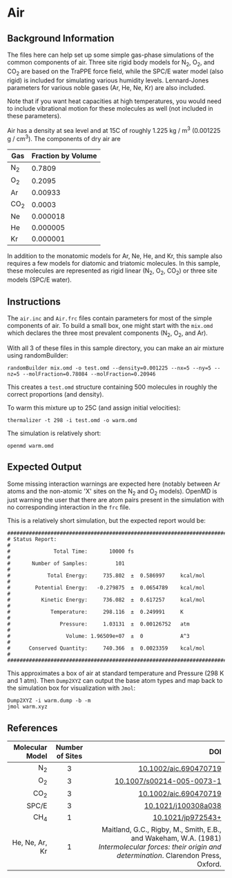 # Air

## Background Information

The files here can help set up some simple gas-phase simulations of
the common components of air. Three site rigid body models for
N<sub>2</sub>, O<sub>2</sub>, and CO<sub>2</sub> are based on the
TraPPE force field, while the SPC/E water model (also rigid) is
included for simulating various humidity levels. Lennard-Jones
parameters for various noble gases (Ar, He, Ne, Kr) are also included.

Note that if you want heat capacities at high temperatures, you would
need to include vibrational motion for these molecules as well (not
included in these parameters).

Air has a density at sea level and at 15C of roughly 1.225 kg / m<sup>3</sup>
(0.001225 g / cm<sup>3</sup>).  The components of dry air are

| Gas            |  Fraction by Volume |
|----------------|---------------------|
| N<sub>2</sub>  | 0.7809              |
| O<sub>2</sub>  | 0.2095              |
| Ar             | 0.00933             |
| CO<sub>2</sub> | 0.0003              |
| Ne             | 0.000018            |
| He             | 0.000005            |
| Kr             | 0.000001            |

In addition to the monatomic models for Ar, Ne, He, and Kr, this sample also requires a few models for diatomic and triatomic molecules.  In this sample, these molecules are represented as rigid linear (N<sub>2</sub>, O<sub>2</sub>, CO<sub>2</sub>) or three site models (SPC/E water).

## Instructions

The `air.inc` and `Air.frc` files contain parameters for most of the
simple components of air.  To build a small box, one might start with
the `mix.omd` which declares the three most prevalent components
(N<sub>2</sub>, O<sub>2</sub>, and Ar).

With all 3 of these files in this sample directory, you can make an air
mixture using randomBuilder:
```
randomBuilder mix.omd -o test.omd --density=0.001225 --nx=5 --ny=5 --nz=5 --molFraction=0.78084 --molFraction=0.20946
```
This creates a `test.omd` structure containing 500 molecules in
roughly the correct proportions (and density).

To warm this mixture up to 25C (and assign initial velocities):
```
thermalizer -t 298 -i test.omd -o warm.omd
```
The simulation is relatively short:
```
openmd warm.omd
```

## Expected Output

Some missing interaction warnings are expected here (notably between Ar atoms and the non-atomic 'X' sites on the N<sub>2</sub> and O<sub>2</sub> models).  OpenMD is just warning the user that there are atom pairs present in the simulation with no corresponding interaction in the `frc` file.

This is a relatively short simulation, but the expected report would be:

```
###############################################################################
# Status Report:                                                              #
#              Total Time:       10000 fs                                     #
#       Number of Samples:         101                                        #
#            Total Energy:     735.802  ±  0.586997     kcal/mol              #
#        Potential Energy:   -0.279875  ±  0.0654789    kcal/mol              #
#          Kinetic Energy:     736.082  ±  0.617257     kcal/mol              #
#             Temperature:     298.116  ±  0.249991     K                     #
#                Pressure:     1.03131  ±  0.00126752   atm                   #
#                  Volume: 1.96509e+07  ±  0            A^3                   #
#      Conserved Quantity:     740.366  ±  0.0023359    kcal/mol              #
###############################################################################
```
This approximates a box of air at standard temperature and Pressure (298 K and 1 atm).
Then `Dump2XYZ` can output the base atom types and map back to the simulation box for visualization with `Jmol`:
```
Dump2XYZ -i warm.dump -b -m
jmol warm.xyz
```

## References

| Molecular Model| Number of Sites | DOI  |
| ----------:|:---------------:|-----:|
| N<sub>2</sub>  | 3 |[10.1002/aic.690470719](https://doi.org/10.1002/aic.690470719) |
| O<sub>2</sub>  | 3 |[10.1007/s00214-005-0073-1](https://doi.org/10.1007/s00214-005-0073-1) |
| CO<sub>2</sub> | 3 |[10.1002/aic.690470719](https://doi.org/10.1002/aic.690470719)     |
| SPC/E | 3 |[10.1021/j100308a038](https://doi.org/10.1021/j100308a038) |
| CH<sub>4</sub> | 1 |[10.1021/jp972543+](https://doi.org/10.1021/jp972543+) |
| He, Ne, Ar, Kr | 1 | Maitland, G.C., Rigby, M., Smith, E.B., and Wakeham, W.A. (1981) *Intermolecular forces: their origin and determination*. Clarendon Press, Oxford. |

